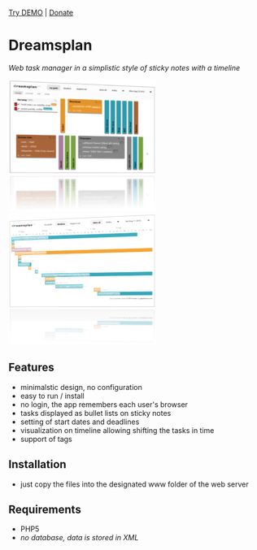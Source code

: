 [Try DEMO](https://poulicek.github.io/Dreamsplan/)  |  [Donate](https://www.paypal.com/cgi-bin/webscr?cmd=_donations&business=K89SHUV6EU49A&lc=CZ&item_name=Dreamsplan&currency_code=USD&bn=PP%2dDonationsBF%3abtn_donateCC_LG%2egif%3aNonHosted)

# Dreamsplan
_Web task manager in a simplistic style of sticky notes with a timeline_


![Tasks Screen](https://raw.githubusercontent.com/poulicek/dreamsplan/master/res/tasks_nice.png)
![Timeline Screen](https://raw.githubusercontent.com/poulicek/dreamsplan/master/res/timeline_nice.png)

## Features
- minimalstic design, no configuration
- easy to run / install
- no login, the app remembers each user's browser
- tasks displayed as bullet lists on sticky notes
- setting of start dates and deadlines
- visualization on timeline allowing shifting the tasks in time
- support of tags

## Installation
- just copy the files into the designated www folder of the web server

## Requirements
- PHP5
- _no database, data is stored in XML_
